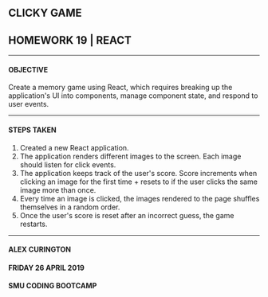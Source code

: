 ## CLICKY GAME
## HOMEWORK 19 | REACT

______

#### OBJECTIVE
Create a memory game using React, which requires breaking up the application's UI into components, manage component state, and respond to user events.

______

#### STEPS TAKEN
1. Created a new React application.
2. The application renders different images to the screen. Each image should listen for click events.
3. The application keeps track of the user's score. Score increments when clicking an image for the first time + resets to if the user clicks the same image more than once.
4. Every time an image is clicked, the images rendered to the page shuffles themselves in a random order.
5. Once the user's score is reset after an incorrect guess, the game restarts.

______

#### ALEX CURINGTON
#### FRIDAY 26 APRIL 2019
#### SMU CODING BOOTCAMP
